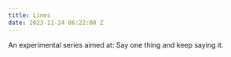 ```yaml
---
title: Lines
date: 2023-11-24 06:22:00 Z
---
```


An experimental series aimed at:
Say one thing and keep saying it.